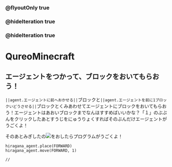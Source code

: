 ### @flyoutOnly true
### @hideIteration true
### @hideIteration true
# QureoMinecraft

## エージェントをつかって、ブロックをおいてもらおう！

``||agent.エージェントに前へおかせる||``ブロックと``||agent.エージェントを前に1ブロックいどうさせる||``ブロックとくみあわせてエージェントにブロックをおいてもらおう！エージェントはあおいブロックまでなんほすすめばいいかな？「１」のぶぶんをクリックしたあとすうじをにゅうりょくすればそのぶんだけエージェントがうごくよ！

そのあとみぎしたの![](https://raw.githubusercontent.com/camp-minecraft/TechkidsCampTutorial/master/images/playbutton.png)をおしたらプログラムがうごくよ！

```ghost
hiragana_agent.place(FORWARD)
hiragana_agent.move(FORWARD, 1)
```

```template
//
```